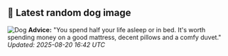 ## 🐶 Latest random dog image
![Dog](https://images.dog.ceo/breeds/vizsla/n02100583_12784.jpg)
**Advice:** "You spend half your life asleep or in bed. It's worth spending money on a good mattress, decent pillows and a comfy duvet."
*Updated: 2025-08-20 16:42 UTC*
